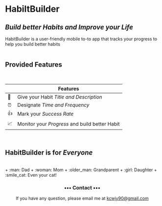 
# HabiltBuilder 

## _Build better Habits and Improve your Life_
HabitBuilder is a user-friendly mobile to-to app that tracks your progress to help you build better habits 
<br>
<br>

## Provided Features
<br>

|         | Features  |
----------|-----------------
:pencil: | Give your Habit _Title and Description_ 
:alarm_clock: | Designate _Time and Frequency_
:thumbsup: | Mark your _Success Rate_  
:chart_with_upwards_trend: | Monitor your _Progress_ and build better Habit

<br>

## HabitBuilder is for _Everyone_
<br>
+ :man: Dad 
+ :woman: Mom
+ :older_man: Grandparent
+ :girl: Daughter
+ :smile_cat: Even your cat!

<h3 align="center">••• Contact •••</h3>
<p align="center">
 If you have any question, please email me at 
<a href="mailto:kcwjy90@gmail.com">kcwjy90@gmail.com</a>
</p>
